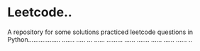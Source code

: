 # Leetcode..
A repository for some solutions practiced leetcode questions in Python.................. ....... ..... ... ...... ......... ...... ....... ...... ...... ...... ..

